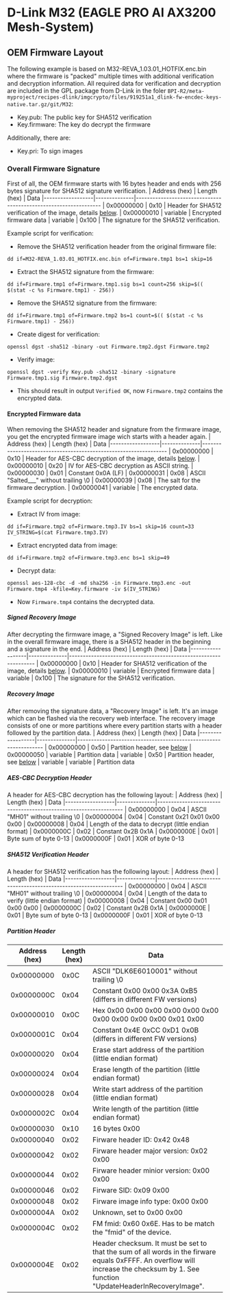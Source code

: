 # D-Link M32 (EAGLE PRO AI AX3200 Mesh-System)
## OEM Firmware Layout

The following example is based on M32-REVA_1.03.01_HOTFIX.enc.bin where the firmware is "packed" multiple times with additional verification and decryption information. All required data for verification and decryption are included in the GPL package from D-Link in the foler ```BPI-R2/meta-myproject/recipes-dlink/imgcrypto/files/919251a1_dlink-fw-encdec-keys-native.tar.gz/git/M32```:
- Key.pub: The public key for SHA512 verification
- Key.firmware: The key do decrypt the firmware

Additionally, there are:
- Key.pri: To sign images

### Overall Firmware Signature
First of all, the OEM firmware starts with 16 bytes header and ends with 256 bytes signature for SHA512 signature verification.
| Address (hex)    | Length (hex) | Data
|------------------|--------------|-----------------------------------------------------------------
| 0x00000000       | 0x10         | Header for SHA512 verification of the image, details [below](#sha512-verification-header).
| 0x00000010       | variable     | Encrypted firmware data
| variable         | 0x100        | The signature for the SHA512 verification.

Example script for verification:
- Remove the SHA512 verification header from the original firmware file:
 ```
 dd if=M32-REVA_1.03.01_HOTFIX.enc.bin of=Firmware.tmp1 bs=1 skip=16
```
- Extract the SHA512 signature from the firmware:
```
dd if=Firmware.tmp1 of=Firmware.tmp1.sig bs=1 count=256 skip=$(( $(stat -c %s Firmware.tmp1) - 256))
```
- Remove the SHA512 signature from the firmware:
```
dd if=Firmware.tmp1 of=Firmware.tmp2 bs=1 count=$(( $(stat -c %s Firmware.tmp1) - 256))
```
- Create digest for verification:
```
openssl dgst -sha512 -binary -out Firmware.tmp2.dgst Firmware.tmp2
```
- Verify image:
```
openssl dgst -verify Key.pub -sha512 -binary -signature Firmware.tmp1.sig Firmware.tmp2.dgst
```
- This should result in output ```Verified OK```, now ```Firmware.tmp2``` contains the encrypted data.

#### Encrypted Firmware data
When removing the SHA512 header and signature from the firmware image, you get the encrypted firmware image wich starts with a header again.
| Address (hex)    | Length (hex) | Data
|------------------|--------------|-----------------------------------------------------------------
| 0x00000000       | 0x10         | Header for AES-CBC decryption of the image, details [below](#aes-cbc-decryption-header).
| 0x00000010       | 0x20         | IV for AES-CBC decryption as ASCII string.
| 0x00000030       | 0x01         | Constant 0x0A (LF)
| 0x00000031       | 0x08         | ASCII "Salted___" without trailing \0
| 0x00000039       | 0x08         | The salt for the firmware decryption.
| 0x00000041       | variable     | The encrypted data.

Example script for decryption:
- Extract IV from image:
```
dd if=Firmware.tmp2 of=Firmware.tmp3.IV bs=1 skip=16 count=33
IV_STRING=$(cat Firmware.tmp3.IV)
```
- Extract encrypted data from image:
```
dd if=Firmware.tmp2 of=Firmware.tmp3.enc bs=1 skip=49
```

- Decrypt data:
```
openssl aes-128-cbc -d -md sha256 -in Firmware.tmp3.enc -out Firmware.tmp4 -kfile=Key.firmware -iv $(IV_STRING)
```
- Now ```Firmware.tmp4``` contains the decrypted data.

##### Signed Recovery Image
After decrypting the firmware image, a "Signed Recovery Image" is left. Like in the overall firmware image, there is a SHA512 header in the beginning and a signature in the end.
| Address (hex)    | Length (hex) | Data
|------------------|--------------|-----------------------------------------------------------------
| 0x00000000       | 0x10         | Header for SHA512 verification of the image, details [below](#sha512-verification-header).
| 0x00000010       | variable     | Encrypted firmware data
| variable         | 0x100        | The signature for the SHA512 verification.

##### Recovery Image
After removing the signature data, a "Recovery Image" is left. It's an image which can be flashed via the recovery web interface. The recovery image consists of one or more partitions where every partition starts with a header followed by the partition data.
| Address (hex)    | Length (hex) | Data
|------------------|--------------|-----------------------------------------------------------------
| 0x00000000       | 0x50         | Partition header, see [below](#partition-header)
| 0x00000050       | variable     | Partition data
| variable         | 0x50         | Partition header, see [below](#partition-header)
| variable         | variable     | Partition data

##### AES-CBC Decryption Header
A header for AES-CBC decryption has the following layout:
| Address (hex)    | Length (hex) | Data
|------------------|--------------|-----------------------------------------------------------------
| 0x00000000       | 0x04         | ASCII "MH01" without trailing \0
| 0x00000004       | 0x04         | Constant 0x21 0x01 0x00 0x00
| 0x00000008       | 0x04         | Length of the data to decrypt (little endian format)
| 0x0000000C       | 0x02         | Constant 0x2B 0x1A
| 0x0000000E       | 0x01         | Byte sum of byte 0-13
| 0x0000000F       | 0x01         | XOR of byte 0-13

##### SHA512 Verification Header
A header for SHA512 verification has the following layout:
| Address (hex)    | Length (hex) | Data
|------------------|--------------|-----------------------------------------------------------------
| 0x00000000       | 0x04         | ASCII "MH01" without trailing \0
| 0x00000004       | 0x04         | Length of the data to verify (little endian format)
| 0x00000008       | 0x04         | Constant 0x00 0x01 0x00 0x00
| 0x0000000C       | 0x02         | Constant 0x2B 0x1A
| 0x0000000E       | 0x01         | Byte sum of byte 0-13
| 0x0000000F       | 0x01         | XOR of byte 0-13

##### Partition Header

| Address (hex)    | Length (hex) | Data
|------------------|--------------|-----------------------------------------------------------------
| 0x00000000       | 0x0C         | ASCII "DLK6E6010001" without trailing \0
| 0x0000000C       | 0x04         | Constant 0x00 0x00 0x3A 0xB5 (differs in different FW versions)
| 0x00000010       | 0x0C         | Hex 0x00 0x00 0x00 0x00 0x00 0x00 0x00 0x00 0x00 0x00 0x01 0x00
| 0x0000001C       | 0x04         | Constant 0x4E 0xCC 0xD1 0x0B (differs in different FW versions)
| 0x00000020       | 0x04         | Erase start address of the partition (little endian format)
| 0x00000024       | 0x04         | Erase length of the partition (little endian format)
| 0x00000028       | 0x04         | Write start address of the partition (little endian format)
| 0x0000002C       | 0x04         | Write length of the partition (little endian format)
| 0x00000030       | 0x10         | 16 bytes 0x00
| 0x00000040       | 0x02         | Firware header ID: 0x42 0x48
| 0x00000042       | 0x02         | Firware header major version: 0x02 0x00
| 0x00000044       | 0x02         | Firware header minior version: 0x00 0x00
| 0x00000046       | 0x02         | Firware SID: 0x09 0x00
| 0x00000048       | 0x02         | Firware image info type: 0x00 0x00
| 0x0000004A       | 0x02         | Unknown, set to 0x00 0x00
| 0x0000004C       | 0x02         | FM fmid: 0x60 0x6E. Has to be match the "fmid" of the device.
| 0x0000004E       | 0x02         | Header checksum. It must be set to that the sum of all words in the firware equals 0xFFFF. An overflow will increase the  checksum by 1. See function "UpdateHeaderInRecoveryImage".
